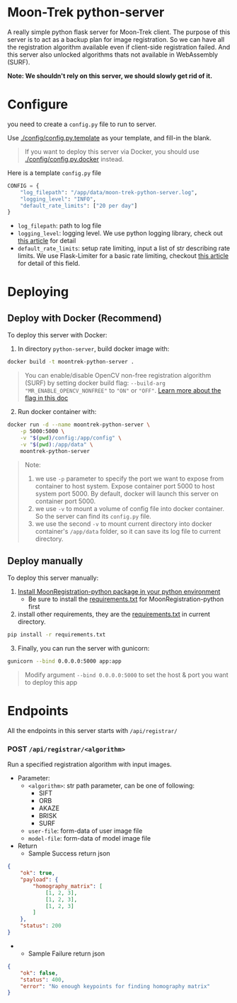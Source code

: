 # Moon-Trek python-server

A really simple python flask server for Moon-Trek client. The purpose of this server is to act as a backup plan for image registration. So we can have all the registration algorithm available even if client-side registration failed. And this server also unlocked algorithms thats not available in WebAssembly (SURF).

**Note: We shouldn't rely on this server, we should slowly get rid of it.**

# Configure

you need to create a `config.py` file to run to server.

Use [./config/config.py.template](./config/config.py.template) as your template, and fill-in the blank.

> If you want to deploy this server via Docker, you should use [./config/config.py.docker](./config/config.py.docker) instead.

Here is a template `config.py` file

```py
CONFIG = {
    "log_filepath": "/app/data/moon-trek-python-server.log",
    "logging_level": "INFO",
    "default_rate_limits": ["20 per day"]
}
```

* `log_filepath`: path to log file
* `logging_level`: logging level. We use python logging library, check out [this article](https://docs.python.org/3/library/logging.html#logging-levels) for detail
* `default_rate_limits`: setup rate limiting, input a list of str describing rate limits. We use Flask-Limiter for a basic rate limiting, checkout [this article](https://flask-limiter.readthedocs.io/en/stable/configuration.html#ratelimit-string) for detail of this field.


# Deploying

## Deploy with Docker (Recommend)

To deploy this server with Docker:

1. In directory `python-server`, build docker image with:

```sh
docker build -t moontrek-python-server .
```

> You can enable/disable OpenCV non-free registration algorithm (SURF) by setting docker build flag: `--build-arg "MR_ENABLE_OPENCV_NONFREE"` to `"ON"` or `"OFF"`. [Learn more about the flag in this doc](https://github.com/Gavin1937/MoonRegistration/blob/main/BUILDING.md#about-opencv-versions--modules)

2. Run docker container with:

```sh
docker run -d --name moontrek-python-server \
    -p 5000:5000 \
    -v "$(pwd)/config:/app/config" \
    -v "$(pwd):/app/data" \
    moontrek-python-server
```

> Note:
> 1. we use `-p` parameter to specify the port we want to expose from container to host system. Expose container port 5000 to host system port 5000. By default, docker will launch this server on container port 5000.
> 2. we use `-v` to mount a volume of config file into docker container. So the server can find its `config.py` file.
> 3. we use the second `-v` to mount current directory into docker container's `/app/data` folder, so it can save its log file to current directory.

## Deploy manually

To deploy this server manually:

1. [Install MoonRegistration-python package in your python environment](https://github.com/Gavin1937/MoonRegistration/blob/main/platforms/python/README.md)
    * Be sure to install the [requirements.txt](https://github.com/Gavin1937/MoonRegistration/blob/main/platforms/python/requirements.txt) for MoonRegistration-python first
2. install other requirements, they are the [requirements.txt](./requirements.txt) in current directory.

```sh
pip install -r requirements.txt
```

3. Finally, you can run the server with gunicorn:

```sh
gunicorn --bind 0.0.0.0:5000 app:app
```

> Modify argument `--bind 0.0.0.0:5000` to set the host & port you want to deploy this app


# Endpoints

All the endpoints in this server starts with `/api/registrar/`

### POST `/api/registrar/<algorithm>`

Run a specified registration algorithm with input images.

* Parameter:
  * `<algorithm>`: str path parameter, can be one of following:
    * SIFT
    * ORB
    * AKAZE
    * BRISK
    * SURF
  * `user-file`: form-data of user image file
  * `model-file`: form-data of model image file
* Return
  * Sample Success return json

```json
{
    "ok": true,
    "payload": {
        "homography_matrix": [
            [1, 2, 3],
            [1, 2, 3],
            [1, 2, 3]
        ]
    },
    "status": 200
}
```

* * Sample Failure return json

```json
{
    "ok": false,
    "status": 400,
    "error": "No enough keypoints for finding homography matrix"
}
```

